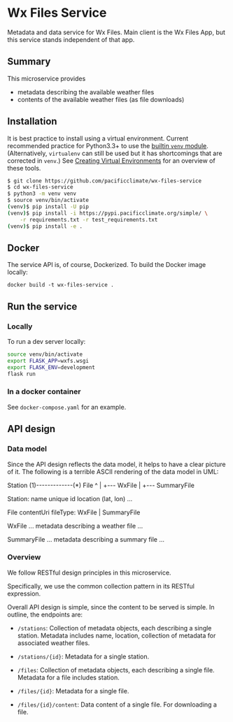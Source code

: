 # Wx Files Service

Metadata and data service for Wx Files. 
Main client is the Wx Files App, but this service stands independent of 
that app.

## Summary

This microservice provides 

- metadata describing the available weather files
- contents of the available weather files (as file downloads)

## Installation

It is best practice to install using a virtual environment.
Current recommended practice for Python3.3+ to use the 
[builtin `venv` module](https://docs.python.org/3/library/venv.html).
(Alternatively, `virtualenv` can still be used but it has shortcomings 
that are corrected in `venv`.)
See 
[Creating Virtual Environments](https://packaging.python.org/installing/#creating-virtual-environments) for an
overview of these tools.

```bash
$ git clone https://github.com/pacificclimate/wx-files-service
$ cd wx-files-service
$ python3 -m venv venv
$ source venv/bin/activate
(venv)$ pip install -U pip
(venv)$ pip install -i https://pypi.pacificclimate.org/simple/ \
    -r requirements.txt -r test_requirements.txt
(venv)$ pip install -e .
```

## Docker

The service API is, of course, Dockerized. To build the Docker image locally:

```
docker build -t wx-files-service .
```

## Run the service

### Locally

To run a dev server locally:

```bash
source venv/bin/activate
export FLASK_APP=wxfs.wsgi
export FLASK_ENV=development
flask run
```

### In a docker container

See `docker-compose.yaml` for an example.

## API design

### Data model

Since the API design reflects the data model, it helps to have a clear picture
of it. The following is a terrible ASCII rendering of the data model in UML:

Station (1)-------------(*) File
                              ^
                              |
                              +--- WxFile
                              |
                              +--- SummaryFile

Station:
    name
    unique id
    location (lat, lon)
    ...
    
File
    contentUri
    fileType: WxFile | SummaryFile
    
WxFile
    ... metadata describing a weather file ...
    
SummaryFile
    ... metadata describing a summary file ...
    

### Overview

We follow RESTful design principles in this microservice.

Specifically, we use the common collection pattern in its RESTful expression.

Overall API design is simple, since the content to be served is simple. 
In outline, the endpoints are:

- `/stations`: Collection of metadata objects, each describing a single
    station. Metadata includes name, location, collection of metadata
    for associated weather files.
    
- `/stations/{id}`: Metadata for a single station.

- `/files`: Collection of metadata objects, each describing a single
    file. Metadata for a file includes station.

- `/files/{id}`: Metadata for a single file.

- `/files/{id}/content`: Data content of a single file. For downloading a file.
